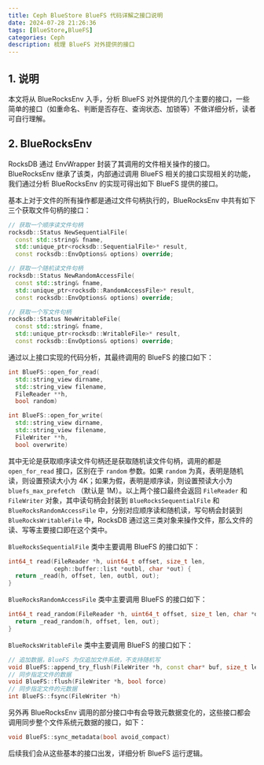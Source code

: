 ```yaml
---
title: Ceph BlueStore BlueFS 代码详解之接口说明
date: 2024-07-28 21:26:36
tags: [BlueStore,BlueFS]
categories: Ceph
description: 梳理 BlueFS 对外提供的接口
---
```


## 1. 说明

本文将从 BlueRocksEnv 入手，分析 BlueFS 对外提供的几个主要的接口，一些简单的接口（如重命名、判断是否存在、查询状态、加锁等）不做详细分析，读者可自行理解。

## 2. BlueRocksEnv

RocksDB 通过 EnvWrapper 封装了其调用的文件相关操作的接口。BlueRocksEnv 继承了该类，内部通过调用 BlueFS 相关的接口实现相关的功能，我们通过分析 BlueRocksEnv 的实现可得出如下 BlueFS 提供的接口。

基本上对于文件的所有操作都是通过文件句柄执行的，BlueRocksEnv 中共有如下三个获取文件句柄的接口：

```C++
// 获取一个顺序读文件句柄
rocksdb::Status NewSequentialFile(
  const std::string& fname,
  std::unique_ptr<rocksdb::SequentialFile>* result,
  const rocksdb::EnvOptions& options) override;

// 获取一个随机读文件句柄
rocksdb::Status NewRandomAccessFile(
  const std::string& fname,
  std::unique_ptr<rocksdb::RandomAccessFile>* result,
  const rocksdb::EnvOptions& options) override;

// 获取一个写文件句柄
rocksdb::Status NewWritableFile(
  const std::string& fname,
  std::unique_ptr<rocksdb::WritableFile>* result,
  const rocksdb::EnvOptions& options) override;
```

通过以上接口实现的代码分析，其最终调用的 BlueFS 的接口如下：

```C++
int BlueFS::open_for_read(
  std::string_view dirname,
  std::string_view filename,
  FileReader **h,
  bool random)

int BlueFS::open_for_write(
  std::string_view dirname,
  std::string_view filename,
  FileWriter **h,
  bool overwrite)
```

其中无论是获取顺序读文件句柄还是获取随机读文件句柄，调用的都是 `open_for_read` 接口，区别在于 `random` 参数。如果 `random` 为真，表明是随机读，则设置预读大小为 4K；如果为假，表明是顺序读，则设置预读大小为 `bluefs_max_prefetch` （默认是 1M）。以上两个接口最终会返回 `FileReader` 和 `FileWriter` 对象，其中读句柄会封装到 `BlueRocksSequentialFile` 和 `BlueRocksRandomAccessFile` 中，分别对应顺序读和随机读，写句柄会封装到 `BlueRocksWritableFile` 中，RocksDB 通过这三类对象来操作文件，那么文件的读、写等主要接口即在这个类中。

`BlueRocksSequentialFile` 类中主要调用 BlueFS 的接口如下：

```C++
int64_t read(FileReader *h, uint64_t offset, size_t len,
             ceph::buffer::list *outbl, char *out) {
  return _read(h, offset, len, outbl, out);
}
```

`BlueRocksRandomAccessFile` 类中主要调用 BlueFS 的接口如下：

```C++
int64_t read_random(FileReader *h, uint64_t offset, size_t len, char *out) {
  return _read_random(h, offset, len, out);
}
```

`BlueRocksWritableFile` 类中主要调用 BlueFS 的接口如下：

```C++
// 追加数据，BlueFS 为仅追加文件系统，不支持随机写
void BlueFS::append_try_flush(FileWriter *h, const char* buf, size_t len)
// 同步指定文件的数据
void BlueFS::flush(FileWriter *h, bool force)
// 同步指定文件的元数据
int BlueFS::fsync(FileWriter *h)
```

另外再 BlueRocksEnv 调用的部分接口中有会导致元数据变化的，这些接口都会调用同步整个文件系统元数据的接口，如下：

```C++
void BlueFS::sync_metadata(bool avoid_compact)
```

后续我们会从这些基本的接口出发，详细分析 BlueFS 运行逻辑。
